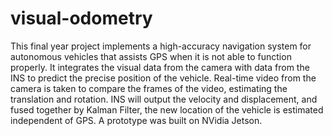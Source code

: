 # visual-odometry
This final year project implements a high-accuracy navigation system for autonomous vehicles that assists GPS when it is not able to function properly. It integrates the visual data from the camera with data from the INS to predict the precise position of the vehicle. Real-time video from the camera is taken to compare the frames of the video, estimating the translation and rotation. INS will output the velocity and displacement, and fused together by Kalman Filter, the new location of the vehicle is estimated independent of GPS. A prototype was built on NVidia Jetson.
